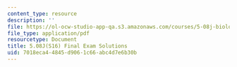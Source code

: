 ```yaml
---
content_type: resource
description: ''
file: https://ol-ocw-studio-app-qa.s3.amazonaws.com/courses/5-08j-biological-chemistry-ii-spring-2016/7018eca44845d9061c66abc4d7e6b30b_MIT5_08jS16FinalExam_soln.pdf
file_type: application/pdf
resourcetype: Document
title: 5.08J(S16) Final Exam Solutions
uid: 7018eca4-4845-d906-1c66-abc4d7e6b30b
---
```

